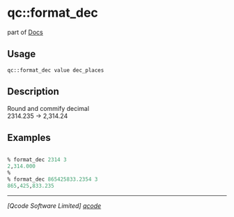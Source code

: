 qc::format_dec
==============

part of [Docs](.)

Usage
-----
`qc::format_dec value dec_places`

Description
-----------
Round and commify decimal<br/>2314.235 -> 2,314.24

Examples
--------
```tcl

% format_dec 2314 3
2,314.000
%
% format_dec 865425833.2354 3
865,425,833.235

```

----------------------------------
*[Qcode Software Limited] [qcode]*

[qcode]: http://www.qcode.co.uk "Qcode Software"